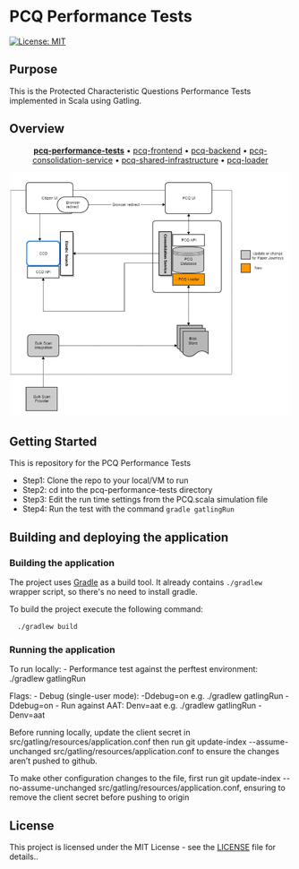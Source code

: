 # PCQ Performance Tests

[![License: MIT](https://img.shields.io/badge/License-MIT-yellow.svg)](https://opensource.org/licenses/MIT)

## Purpose

This is the Protected Characteristic Questions Performance Tests implemented in Scala using Gatling.

## Overview

<p align="center">
<b><a href="https://github.com/hmcts/pcq-performance-tests">pcq-performance-tests</a></b> • <a href="https://github.com/hmcts/pcq-frontend">pcq-frontend</a> • <a href="https://github.com/hmcts/pcq-backend">pcq-backend</a> • <a href="https://github.com/hmcts/pcq-consolidation-service">pcq-consolidation-service</a> • <a href="https://github.com/hmcts/pcq-shared-infrastructure">pcq-shared-infrastructure</a> • <a href="https://github.com/hmcts/pcq-loader">pcq-loader</a>
</p>

<p align="center">
  <img src="https://raw.githubusercontent.com/hmcts/pcq-frontend/master/pcq_overview.png" width="500"/>
</p>

## Getting Started

This is repository for the PCQ Performance Tests
- Step1: Clone the repo to your local/VM to run
- Step2: cd into the pcq-performance-tests directory
- Step3: Edit the run time settings from the PCQ.scala simulation file
- Step4: Run the test with the command `gradle gatlingRun`

## Building and deploying the application

### Building the application

The project uses [Gradle](https://gradle.org) as a build tool. It already contains
`./gradlew` wrapper script, so there's no need to install gradle.

To build the project execute the following command:
```bash
  ./gradlew build
```

### Running the application

To run locally: - Performance test against the perftest environment: ./gradlew gatlingRun

Flags: - Debug (single-user mode): -Ddebug=on e.g. ./gradlew gatlingRun -Ddebug=on - Run against AAT: Denv=aat e.g. ./gradlew gatlingRun -Denv=aat

Before running locally, update the client secret in src/gatling/resources/application.conf then run git update-index --assume-unchanged src/gatling/resources/application.conf to ensure the changes aren’t pushed to github.

To make other configuration changes to the file, first run git update-index --no-assume-unchanged src/gatling/resources/application.conf, ensuring to remove the client secret before pushing to origin


## License

This project is licensed under the MIT License - see the [LICENSE](LICENSE) file for details..


